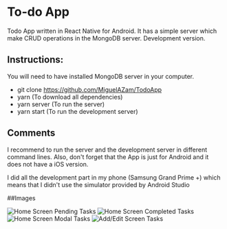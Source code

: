 # To-do App

Todo App written in React Native for Android. It has a simple server which make CRUD operations in the MongoDB server. Development version.

## Instructions:

You will need to have installed MongoDB server in your computer.

* git clone https://github.com/MiguelAZam/TodoApp
* yarn (To download all dependencies)
* yarn server (To run the server)
* yarn start (To run the development server)

## Comments

I recommend to run the server and the development server in different command lines. Also, don't forget that the App is just for Android and it does not have a iOS version.

I did all the development part in my phone (Samsung Grand Prime +) which means that I didn't use the simulator provided by Android Studio

##Images

![Home Screen Pending Tasks](/assets/Screenshots/PendingScreen.png)
![Home Screen Completed Tasks](/assets/Screenshots/CompletedScreen.png)
![Home Screen Modal Tasks](/assets/Screenshots/ModalScreen.png)
![Add/Edit Screen Tasks](/assets/Screenshots/AddScreen.png)